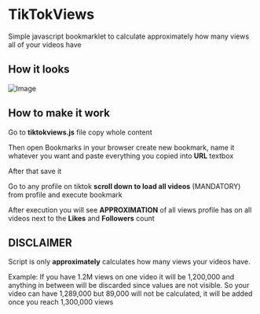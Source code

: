 # TikTokViews
Simple javascript bookmarklet to calculate approximately how many views all of your videos have

## How it looks

![Image](https://i.ibb.co/RDBrNC2/Screenshot-2022-01-12-173933.png)

## How to make it work

Go to **tiktokviews.js** file copy whole content 

Then open Bookmarks in your browser create new bookmark, name it whatever you want and paste everything you copied into **URL** textbox
 
After that save it

Go to any profile on tiktok **scroll down to load all videos** (MANDATORY) from profile and execute bookmark 

After execution you will see **APPROXIMATION** of all views profile has on all videos next to the **Likes** and **Followers** count

## DISCLAIMER 

Script is only **approximately** calculates how many views your videos have. 

Example: If you have 1.2M views on one video it will be 1,200,000 and anything in between will be discarded since values are not visible. 
So your video can have 1,289,000 but 89,000 will not be calculated, it will be added once you reach 1,300,000 views


